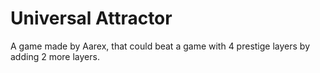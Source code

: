 # Universal Attractor
A game made by Aarex, that could beat a game with 4 prestige layers by adding 2 more layers.
